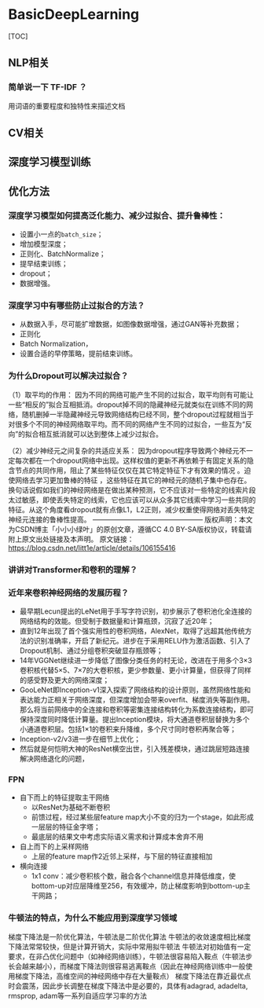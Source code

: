 # BasicDeepLearning

[TOC]



## NLP相关

### 简单说一下 TF-IDF ？

用词语的重要程度和独特性来描述文档











## CV相关



## 深度学习模型训练



## 优化方法











### 深度学习模型如何提高泛化能力、减少过拟合、提升鲁棒性：

- 设置小一点的`batch_size`；
- 增加模型深度；
- 正则化、BatchNormalize；
- 提早结束训练；
- dropout；
- 数据增强。

### 深度学习中有哪些防止过拟合的方法？

- 从数据入手，尽可能扩增数据，如图像数据增强，通过GAN等补充数据；
- 正则化
- Batch Normalization，
- 设置合适的早停策略，提前结束训练。

### 为什么Dropout可以解决过拟合？

（1）取平均的作用： 因为不同的网络可能产生不同的过拟合，取平均则有可能让一些“相反的”拟合互相抵消。dropout掉不同的隐藏神经元就类似在训练不同的网络，随机删掉一半隐藏神经元导致网络结构已经不同，整个dropout过程就相当于对很多个不同的神经网络取平均。而不同的网络产生不同的过拟合，一些互为“反向”的拟合相互抵消就可以达到整体上减少过拟合。

（2）减少神经元之间复杂的共适应关系： 因为dropout程序导致两个神经元不一定每次都在一个dropout网络中出现。这样权值的更新不再依赖于有固定关系的隐含节点的共同作用，阻止了某些特征仅仅在其它特定特征下才有效果的情况 。迫使网络去学习更加鲁棒的特征 ，这些特征在其它的神经元的随机子集中也存在。换句话说假如我们的神经网络是在做出某种预测，它不应该对一些特定的线索片段太过敏感，即使丢失特定的线索，它也应该可以从众多其它线索中学习一些共同的特征。从这个角度看dropout就有点像L1，L2正则，减少权重使得网络对丢失特定神经元连接的鲁棒性提高。
————————————————
版权声明：本文为CSDN博主「小小小绿叶」的原创文章，遵循CC 4.0 BY-SA版权协议，转载请附上原文出处链接及本声明。
原文链接：https://blog.csdn.net/litt1e/article/details/106155416

### 讲讲对Transformer和卷积的理解？



### 近年来卷积神经网络的发展历程？

- 最早期Lecun提出的LeNet用于手写字符识别，初步展示了卷积池化全连接的网络结构的效能。但受制于数据量和计算瓶颈，沉寂了近20年；
- 直到12年出现了首个强实用性的卷积网络，AlexNet，取得了远超其他传统方法的识别准确率，开启了新纪元。进步在于采用RELU作为激活函数、引入了Dropout机制、通过分组卷积突破显存瓶颈等；
- 14年VGGNet继续进一步降低了图像分类任务的村无论，改进在于用多个3×3卷积核代替5×5、7×7的大卷积核，更少参数量、更小计算量，但获得了同样的感受野及更大的网络深度；
- GooLeNet即Inception-v1深入探索了网络结构的设计原则，虽然网络性能和表达能力正相关于网络深度，但深度增加会带来overfit、梯度消失等副作用。那么将当前网络中的全连接和卷积等密集连接结构转化为系数连接结构，即可保持深度同时降低计算量。提出Inception模块，将大通道卷积层替换为多个小通道卷积层。包括1×1的卷积来升降维，多个尺寸同时卷积再聚合等；
- Inception-v2/v3进一步在细节上优化；
- 然后就是何恺明大神的ResNet横空出世，引入残差模块，通过跳层短路连接解决网络退化的问题，

### FPN

- 自下而上的特征提取主干网络
  - 以ResNet为基础不断卷积
  - 前馈过程，经过某些层feature map大小不变的归为一个stage，如此形成一层层的特征金字塔；
  - 最底层的结果文中考虑实际语义需求和计算成本舍弃不用
- 自上而下的上采样网络
  - 上层的feature map作2近邻上采样，与下层的特征直接相加
- 横向连接
  - 1x1 conv：减少卷积核个数，融合各个channel信息并降低维度，使bottom-up对应层降维至256，有效缓冲，防止梯度影响到bottom-up主干网路；

### 牛顿法的特点，为什么不能应用到深度学习领域

梯度下降法是一阶优化算法，牛顿法是二阶优化算法
牛顿法的收敛速度相比梯度下降法常常较快，但是计算开销大，实际中常用拟牛顿法
牛顿法对初始值有一定要求，在非凸优化问题中（如神经网络训练），牛顿法很容易陷入鞍点（牛顿法步长会越来越小），而梯度下降法则很容易逃离鞍点（因此在神经网络训练中一般使用梯度下降法，高维空间的神经网络中存在大量鞍点）
梯度下降法在靠近最优点时会震荡，因此步长调整在梯度下降法中是必要的，具体有adagrad, adadelta, rmsprop, adam等一系列自适应学习率的方法